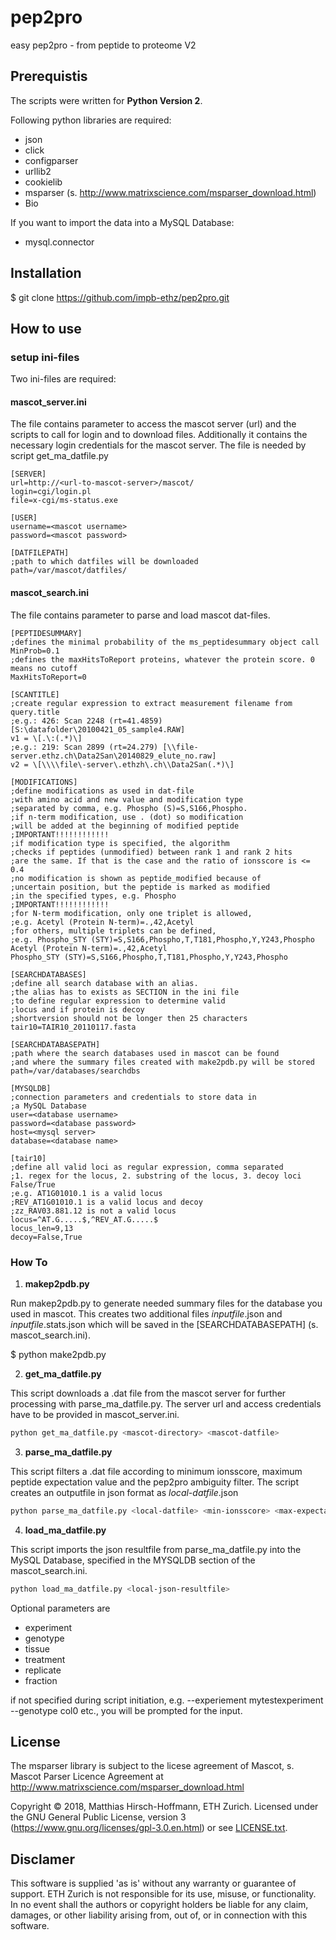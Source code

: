 # pep2pro
easy pep2pro - from peptide to proteome V2

## Prerequistis
The scripts were written for **Python Version 2**.

Following python libraries are required:
* json
* click
* configparser
* urllib2
* cookielib
* msparser (s. http://www.matrixscience.com/msparser_download.html)
* Bio

If you want to import the data into a MySQL Database:

* mysql.connector

## Installation

  $ git clone https://github.com/impb-ethz/pep2pro.git


## How to use

### setup ini-files
Two ini-files are required:

#### mascot_server.ini
The file contains parameter to access the mascot server (url) and the scripts to call for login and to download files. Additionally it contains the necessary login credentials for the mascot server. 
The file is needed by script get_ma_datfile.py
```
[SERVER]
url=http://<url-to-mascot-server>/mascot/
login=cgi/login.pl
file=x-cgi/ms-status.exe

[USER]
username=<mascot username>
password=<mascot password>

[DATFILEPATH]
;path to which datfiles will be downloaded  
path=/var/mascot/datfiles/
```

#### mascot_search.ini
The file contains parameter to parse and load mascot dat-files. 
```
[PEPTIDESUMMARY]
;defines the minimal probability of the ms_peptidesummary object call
MinProb=0.1
;defines the maxHitsToReport proteins, whatever the protein score. 0 means no cutoff
MaxHitsToReport=0 

[SCANTITLE]
;create regular expression to extract measurement filename from query.title
;e.g.: 426: Scan 2248 (rt=41.4859) [S:\datafolder\20100421_05_sample4.RAW]
v1 = \[.\:(.*)\]
;e.g.: 219: Scan 2899 (rt=24.279) [\\file-server.ethz.ch\Data2San\20140829_elute_no.raw]                	
v2 = \[\\\\file\-server\.ethzh\.ch\\Data2San(.*)\]

[MODIFICATIONS]
;define modifications as used in dat-file
;with amino acid and new value and modification type
;separated by comma, e.g. Phospho (S)=S,S166,Phospho.
;if n-term modification, use . (dot) so modification 
;will be added at the beginning of modified peptide
;IMPORTANT!!!!!!!!!!!!
;if modification type is specified, the algorithm
;checks if peptides (unmodified) between rank 1 and rank 2 hits
;are the same. If that is the case and the ratio of ionsscore is <= 0.4
;no modification is shown as peptide_modified because of
;uncertain position, but the peptide is marked as modified 
;in the specified types, e.g. Phospho
;IMPORTANT!!!!!!!!!!!!
;for N-term modification, only one triplet is allowed, 
;e.g. Acetyl (Protein N-term)=.,42,Acetyl
;for others, multiple triplets can be defined, 
;e.g. Phospho_STY (STY)=S,S166,Phospho,T,T181,Phospho,Y,Y243,Phospho
Acetyl (Protein N-term)=.,42,Acetyl
Phospho_STY (STY)=S,S166,Phospho,T,T181,Phospho,Y,Y243,Phospho

[SEARCHDATABASES]
;define all search database with an alias.
;the alias has to exists as SECTION in the ini file
;to define regular expression to determine valid 
;locus and if protein is decoy
;shortversion should not be longer then 25 characters
tair10=TAIR10_20110117.fasta 
                                                                           
[SEARCHDATABASEPATH]                                                       
;path where the search databases used in mascot can be found              
;and where the summary files created with make2pdb.py will be stored      
path=/var/databases/searchdbs                                             
                                                                          
[MYSQLDB]                                                                  
;connection parameters and credentials to store data in                    
;a MySQL Database                                                          
user=<database username>                                                  
password=<database password>                                               
host=<mysql server>                                                        
database=<database name>                                                  
                                                                          
[tair10]
;define all valid loci as regular expression, comma separated
;1. regex for the locus, 2. substring of the locus, 3. decoy loci False/True
;e.g. AT1G01010.1 is a valid locus
;REV_AT1G01010.1 is a valid locus and decoy
;zz_RAV03.881.12 is not a valid locus
locus=^AT.G.....$,^REV_AT.G.....$
locus_len=9,13
decoy=False,True
```

### How To

1. **makep2pdb.py**

Run makep2pdb.py to generate needed summary files for the database you used in mascot. This creates two additional files *inputfile*.json and *inputfile*.stats.json which will be saved in the [SEARCHDATABASEPATH] (s. mascot_search.ini).

  $ python make2pdb.py <searchdatabase>

2. **get_ma_datfile.py**

This script downloads a .dat file from the mascot server for further processing with parse_ma_datfile.py. The server url and access credentials have to be provided in mascot_server.ini.
```sh
python get_ma_datfile.py <mascot-directory> <mascot-datfile>
```
3. **parse_ma_datfile.py**

This script filters a .dat file according to minimum ionsscore, maximum peptide expectation value and the pep2pro ambiguity filter. The script creates an outputfile in json format as *local-datfile*.json
```sh
python parse_ma_datfile.py <local-datfile> <min-ionsscore> <max-expectation-value>
```
4. **load_ma_datfile.py**

This script imports the json resultfile from parse_ma_datfile.py into the MySQL Database, specified in the MYSQLDB section of the mascot_search.ini.
```sh
python load_ma_datfile.py <local-json-resultfile>
```
Optional parameters are 
* experiment
* genotype
* tissue
* treatment
* replicate
* fraction

if not specified during script initiation, e.g. --experiement mytestexperiment --genotype col0 etc., you will be prompted for the input.

## License
The msparser library is subject to the licese agreement of Mascot, s. Mascot Parser Licence Agreement at http://www.matrixscience.com/msparser_download.html 

Copyright &copy; 2018, Matthias Hirsch-Hoffmann, ETH Zurich. Licensed under the GNU General Public License, version 3 (https://www.gnu.org/licenses/gpl-3.0.en.html) or see [LICENSE.txt](LICENSE.txt).


## Disclamer
This software is supplied 'as is' without any warranty or guarantee of support. ETH Zurich is not responsible for its use, misuse, or functionality. In no event shall the authors or copyright holders be liable for any claim, damages, or other liability arising from, out of, or in connection with this software.
